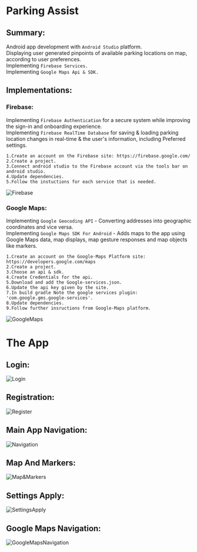# Parking Assist

## Summary:
Android app development with ``Android Studio`` platform.<br />
Displaying user generated pinpoints of available parking locations on map, according to user preferences.<br />
Implementing ``Firebase Services.``<br />
Implementing ``Google Maps Api & SDK.``<br />

## Implementations:
### Firebase:
Implementing ``Firebase Authentication`` for a secure system while improving the sign-in and onboarding experience.<br />
Implementing ``Firebase RealTime Database`` for saving & loading parking location changes in real-time & the user's information, including Preferred settings.<br />
````
1.Create an account on the Firebase site: https://firebase.google.com/
2.Create a project.
3.Connect android studio to the Firebase account via the tools bar on android studio.
4.Update dependencies.
5.Follow the instuctions for each service that is needed.
````
![Firebase](https://github.com/nqoy/Parking-Assist-AndroidApp/blob/main/%E2%80%8F%E2%80%8FFirebase.png)

### Google Maps:
Implementing ``Google Geocoding API`` - Converting addresses into geographic coordinates and vice versa.<br />
Implementing ``Google Maps SDK For Android`` - Adds maps to the app using Google Maps data, map displays, map gesture responses and map objects like markers. <br />
````
1.Create an account on the Google-Maps Platform site: https://developers.google.com/maps
2.Create a project.
3.Choose an api & sdk.
4.Create Credentials for the api.
5.Download and add the Google-services.json.
6.Update the api key given by the site.
7.In build gradle Note the google services plugin: 'com.google.gms.google-services'.
8.Update dependencies.
9.Follow further insructions from Google-Maps platform.
````
![GoogleMaps](https://github.com/nqoy/Parking-Assist-AndroidApp/blob/main/GoogleMaps.png)

# The App
## Login:

![Login](https://github.com/nqoy/Parking-Assist-AndroidApp/blob/main/Login.png)

## Registration:
![Register](https://github.com/nqoy/Parking-Assist-AndroidApp/blob/main/Register.png)

## Main App Navigation:
![Navigation](https://github.com/nqoy/Parking-Assist-AndroidApp/blob/main/Navigation.png)

## Map And Markers:
![Map&Markers](https://github.com/nqoy/Parking-Assist-AndroidApp/blob/main/Map%26Markers.png)

## Settings Apply:
![SettingsApply](https://github.com/nqoy/Parking-Assist-AndroidApp/blob/main/SettingsApply.png)

## Google Maps Navigation:
![GoogleMapsNavigation](https://github.com/nqoy/Parking-Assist-AndroidApp/blob/main/GoogleMapsNavigation.png)

